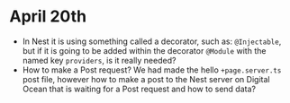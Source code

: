 # April 20th

- In Nest it is using something called a decorator, such as: `@Injectable`, but if it is going to be added within the decorator `@Module` with the named key `providers`, is it really needed?
- How to make a Post request? We had made the hello `+page.server.ts` post file, however how to make a post to the Nest server on Digital Ocean that is waiting for a Post request and how to send data?